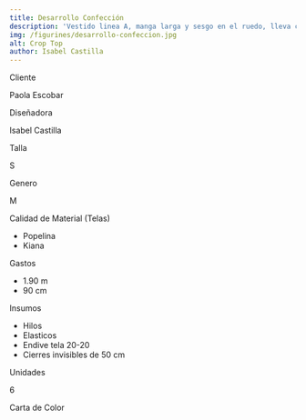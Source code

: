 ```yaml
---
title: Desarrollo Confección
description: 'Vestido linea A, manga larga y sesgo en el ruedo, lleva cinton con pespunte y semi cuello tortuga'
img: /figurines/desarrollo-confeccion.jpg
alt: Crop Top
author: Isabel Castilla
---
```


<div class="w-full p-4 bg-pink-200 rounded">
	<div class="grid lg:grid-cols-2 gap-2">
		<div class="rounded bg-white">
			<div class="px-4 py-2">
				<p class="text-sm text-gray-600">Cliente</p>
				<p class="text-gray-900 font-bold leading-none lg:text-lg">Paola Escobar</p>
			</div>				
		</div>
		<div class="rounded bg-white">
			<div class="px-4 py-2">
				<p class="text-sm text-gray-600">Diseñadora</p>
				<p class="text-gray-900 font-bold leading-none lg:text-lg">Isabel Castilla</p>
			</div>				
		</div>
		<div class="rounded bg-white">
			<div class="px-4 py-2">
				<p class="text-sm text-gray-600">Talla</p>
				<p class="text-gray-900 font-bold leading-none lg:text-lg">S</p>
			</div>				
		</div>
		<div class="rounded bg-white">
			<div class="px-4 py-2">
				<p class="text-sm text-gray-600">Genero</p>
				<p class="text-gray-900 font-bold leading-none lg:text-lg">M</p>
			</div>				
		</div>
		<div class="rounded bg-white">
			<div class="px-4 py-2">
				<p class="text-sm text-gray-600">Calidad de Material (Telas)</p>
				<ul class="list-inside list-disc text-gray-900 font-bold leading-none lg:text-lg">
					<li>Popelina</li>
					<li>Kiana</li>
				</ul>
			</div>				
		</div>
		<div class="rounded bg-white">
			<div class="px-4 py-2">
				<p class="text-sm text-gray-600">Gastos</p>
				<ul class="list-inside list-disc text-gray-900 font-bold leading-none lg:text-lg">
					<li>1.90 m</li>
					<li>90 cm</li>
				</ul>
			</div>				
		</div>
		<div class="rounded bg-white">
			<div class="px-4 py-2">
				<p class="text-sm text-gray-600">Insumos</p>
				<ul class="list-inside list-disc text-gray-900 font-bold leading-none lg:text-lg">
					<li>Hilos</li>
					<li>Elasticos</li>
					<li>Endive tela 20-20</li>
					<li>Cierres invisibles de 50 cm</li>
				</ul>
			</div>
		</div>
		<div class="rounded bg-white">
			<div class="px-4 py-2">
				<p class="text-sm text-gray-600">Unidades</p>
				<p class="text-gray-900 font-bold leading-none lg:text-lg">6</p>
			</div>
		</div>
		<div class="rounded bg-white">
			<div class="px-4 py-2">
				<div class="w-full">
					<p class="text-sm text-gray-600 mb-2">Carta de Color</p>
					<div class="container-colors flex flex-wrap">
						<div class="color mr-4 bg-gray-100 rounded-full w-10 h-10 shadow-fb"></div>
					</div>
				</div>
			</div>
		</div>
	</div>
</div>